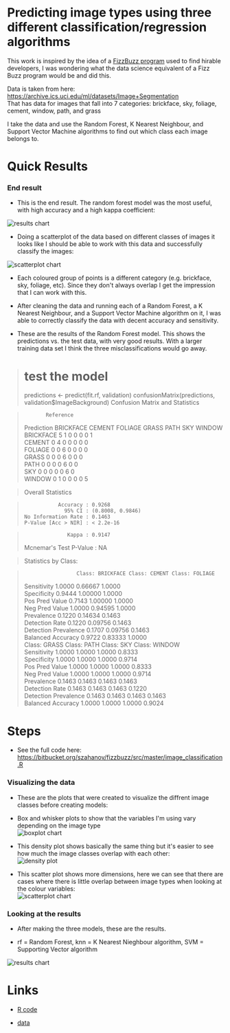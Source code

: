 # Predicting image types using three different classification/regression algorithms #

This work is inspired by the idea of a [FizzBuzz program](https://imranontech.com/2007/01/24/using-fizzbuzz-to-find-developers-who-grok-coding/) used to find hirable developers, I was wondering what the data science equivalent of a Fizz Buzz program would be and did this.

Data is taken from here: https://archive.ics.uci.edu/ml/datasets/Image+Segmentation  
That has data for images that fall into 7 categories: brickface, sky, foliage, cement, window, path, and grass

I take the data and use the Random Forest, K Nearest Neighbour, and Support Vector Machine algorithms to find out which class each image belongs to.

# Quick Results #

### End result ###
* This is the end result. The random forest model was the most useful, with high accuracy and a high kappa coefficient:  

![results chart](https://bytebucket.org/szahanov/fizzbuzz/raw/master/charts/dotplot1.png "Results for each model")

* Doing a scatterplot of the data based on different classes of images it looks like I should be able to work with this data and successfully classify the images:

![scatterplot chart](https://bytebucket.org/szahanov/fizzbuzz/raw/master/charts/scatterplot1.png)

* Each coloured group of points is a different category (e.g. brickface, sky, foliage, etc). Since they don't always overlap I get the impression that I can work with this.

* After cleaning the data and running each of a Random Forest, a K Nearest Neighbour, and a Support Vector Machine algorithm on it, I was able to correctly classify the data with decent accuracy and sensitivity.

* These are the results of the Random Forest model. This shows the predictions vs. the test data, with very good results. With a larger training data set I think the three misclassifications would go away.

> # test the model
> predictions <- predict(fit.rf, validation)
> confusionMatrix(predictions, validation$ImageBackground)
> Confusion Matrix and Statistics

>            Reference
> Prediction  BRICKFACE CEMENT FOLIAGE GRASS PATH SKY WINDOW  
>   BRICKFACE         5      1       0     0    0   0      1  
>   CEMENT            0      4       0     0    0   0      0  
>   FOLIAGE           0      0       6     0    0   0      0  
>   GRASS             0      0       0     6    0   0      0  
>   PATH              0      0       0     0    6   0      0  
>   SKY               0      0       0     0    0   6      0  
>   WINDOW            0      1       0     0    0   0      5  

> Overall Statistics
                                          
>                Accuracy : 0.9268          
>                  95% CI : (0.8008, 0.9846)  
>     No Information Rate : 0.1463          
>     P-Value [Acc > NIR] : < 2.2e-16       
                                          
>                   Kappa : 0.9147          
>  Mcnemar's Test P-Value : NA              

> Statistics by Class:

>                      Class: BRICKFACE Class: CEMENT Class: FOLIAGE  
> Sensitivity                    1.0000       0.66667         1.0000  
> Specificity                    0.9444       1.00000         1.0000  
> Pos Pred Value                 0.7143       1.00000         1.0000  
> Neg Pred Value                 1.0000       0.94595         1.0000  
> Prevalence                     0.1220       0.14634         0.1463  
> Detection Rate                 0.1220       0.09756         0.1463  
> Detection Prevalence           0.1707       0.09756         0.1463  
> Balanced Accuracy              0.9722       0.83333         1.0000  
>                      Class: GRASS Class: PATH Class: SKY Class: WINDOW  
> Sensitivity                1.0000      1.0000     1.0000        0.8333  
> Specificity                1.0000      1.0000     1.0000        0.9714  
> Pos Pred Value             1.0000      1.0000     1.0000        0.8333  
> Neg Pred Value             1.0000      1.0000     1.0000        0.9714  
> Prevalence                 0.1463      0.1463     0.1463        0.1463  
> Detection Rate             0.1463      0.1463     0.1463        0.1220  
> Detection Prevalence       0.1463      0.1463     0.1463        0.1463  
> Balanced Accuracy          1.0000      1.0000     1.0000        0.9024  

# Steps #

* See the full code here:  
https://bitbucket.org/szahanov/fizzbuzz/src/master/image_classification.R

### Visualizing the data ###

* These are the plots that were created to visualize the diffrent image classes before creating models:

* Box and whisker plots to show that the variables I'm using vary depending on the image type  
![boxplot chart](https://bytebucket.org/szahanov/fizzbuzz/raw/master/charts/boxplot3.png "Box plot")

* This density plot shows basically the same thing but it's easier to see how much the image classes overlap with each other:  
![density plot](https://bytebucket.org/szahanov/fizzbuzz/raw/master/charts/densityplot1.png "Density plot")

* This scatter plot shows more dimensions, here we can see that there are cases where there is little overlap between image types when looking at the colour variables:  
![scatterplot chart](https://bytebucket.org/szahanov/fizzbuzz/raw/master/charts/scatterplot1.png "Scatterplot")

### Looking at the results ###

* After making the three models, these are the results.

* rf = Random Forest, knn = K Nearest Nieghbour algorithm, SVM = Supporting Vector algorithm

![results chart](https://bytebucket.org/szahanov/fizzbuzz/raw/master/charts/dotplot1.png "Results for each model")

# Links #

* [R code](https://bitbucket.org/tutorials/markdowndemo)

* [data](https://bitbucket.org/tutorials/markdowndemo)
